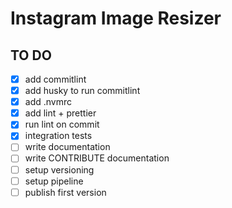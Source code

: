# Instagram Image Resizer

## TO DO

- [x] add commitlint
- [x] add husky to run commitlint
- [x] add .nvmrc
- [x] add lint + prettier
- [x] run lint on commit
- [x] integration tests
- [ ] write documentation
- [ ] write CONTRIBUTE documentation
- [ ] setup versioning
- [ ] setup pipeline
- [ ] publish first version